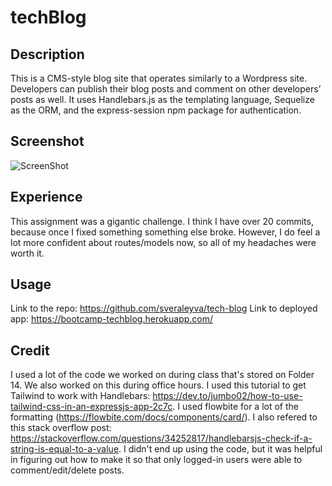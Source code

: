# techBlog

## Description

This is a CMS-style blog site that operates similarly to a Wordpress site. Developers can publish their blog posts and comment on other developers’ posts as well. It uses Handlebars.js as the templating language, Sequelize as the ORM, and the express-session npm package for authentication.

## Screenshot

![ScreenShot](https://user-images.githubusercontent.com/115383177/231634972-ecdd5453-cdad-4506-9bda-e299e2ccc65d.png)

## Experience

This assignment was a gigantic challenge. I think I have over 20 commits, because once I fixed something something else broke. However, I do feel a lot more confident about routes/models now, so all of my headaches were worth it.

## Usage

Link to the repo: https://github.com/sveraleyva/tech-blog
Link to deployed app: https://bootcamp-techblog.herokuapp.com/

## Credit

I used a lot of the code we worked on during class that's stored on Folder 14. We also worked on this during office hours. I used this tutorial to get Tailwind to work with Handlebars: https://dev.to/jumbo02/how-to-use-tailwind-css-in-an-expressjs-app-2c7c. I used flowbite for a lot of the formatting (https://flowbite.com/docs/components/card/). I also refered to this stack overflow post: https://stackoverflow.com/questions/34252817/handlebarsjs-check-if-a-string-is-equal-to-a-value. I didn't end up using the code, but it was helpful in figuring out how to make it so that only logged-in users were able to comment/edit/delete posts.
